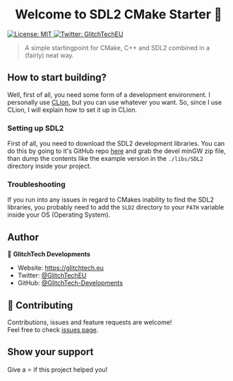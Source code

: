 <h1 align="center">Welcome to SDL2 CMake Starter 👋</h1>
<p>
  <a href="https://github.com/GlitchTech-Developments/SDL2-CMake-Starter/blob/master/LICENSE" target="_blank">
    <img alt="License: MIT" src="https://img.shields.io/github/license/GlitchTech-Developments/SDL2-CMake-Starter" />
  </a>
  <a href="https://twitter.com/GlitchTechEU" target="_blank">
    <img alt="Twitter: GlitchTechEU" src="https://img.shields.io/twitter/follow/GlitchTechEU.svg?style=social" />
  </a>
</p>

> A simple startingpoint for CMake, C++ and SDL2 combined in a (fairly) neat way.

## How to start building?

Well, first of all, you need some form of a development environment. I personally use [CLion](https://www.jetbrains.com/clion/), but you can use whatever you want. 
So, since I use CLion, I will explain how to set it up in CLion.

### Setting up SDL2

First of all, you need to download the SDL2 development libraries. 
You can do this by going to it's GitHub repo [here](https://github.com/libsdl-org/SDL/releases/latest) and grab the devel minGW zip file, than dump the contents like the example version in the `./libs/SDL2` directory inside your project.

### Troubleshooting

If you run into any issues in regard to CMakes inability to find the SDL2 libraries, you probably need to add the `SLD2` directory to your `PATH` variable inside your OS (Operating System).

## Author

👤 **GlitchTech Developments**

* Website: https://glitchtech.eu
* Twitter: [@GlitchTechEU](https://twitter.com/GlitchTechEU)
* GitHub: [@GlitchTech-Developments](https://github.com/GlitchTech-Developments)

## 🤝 Contributing

Contributions, issues and feature requests are welcome!<br />Feel free to check [issues page](https://github.com/GlitchTech-Developments/SDL2-CMake-Starter/issues). 

## Show your support

Give a ⭐️ if this project helped you!
